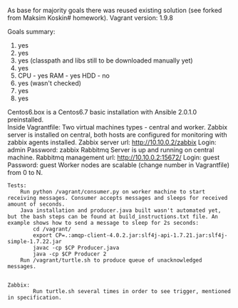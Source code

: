 As base for majority goals there was reused existing solution (see forked from Maksim Koskin# homework).
Vagrant version: 1.9.8

Goals summary:
1. yes
2. yes
3. yes (classpath and libs still to be downloaded manually yet)
4. yes
5. CPU - yes
   RAM - yes
   HDD - no
6. yes (wasn't checked)
7. yes
8. yes

Centos6.box is a Centos6.7 basic installation with Ansible 2.0.1.0 preinstalled.			
	Inside Vagrantfile:
		Two virtual machines types - central and worker. Zabbix server is installed on central, both hosts are configured for monitoring with zabbix agents installed. 
			Zabbix server url: http://10.10.0.2/zabbix 
				Login: admin Password: zabbix
		Rabbitmq Server is up and running on central machine.
			Rabbitmq management url: http://10.10.0.2:15672/
			Login: guest 
			Password: guest
		Worker nodes are scalable (change number in Vagrantfile) from 0 to N.
		
		
	Tests:	
		Run python /vagrant/consumer.py on worker machine to start receiving messages. Consumer accepts messages and sleeps for received amount of seconds.
		Java installation and producer.java built wasn't automated yet, but the bash steps can be found at build_instructions.txt file. An example shows how to send a message to sleep for 2s seconds:
			cd /vagrant/
			export CP=.:amqp-client-4.0.2.jar:slf4j-api-1.7.21.jar:slf4j-simple-1.7.22.jar
			javac -cp $CP Producer.java
			java -cp $CP Producer 2
		Run /vagrant/turtle.sh to produce queue of unacknowledged messages.
			
			
	Zabbix:
            Run turtle.sh several times in order to see trigger, mentioned in specification.